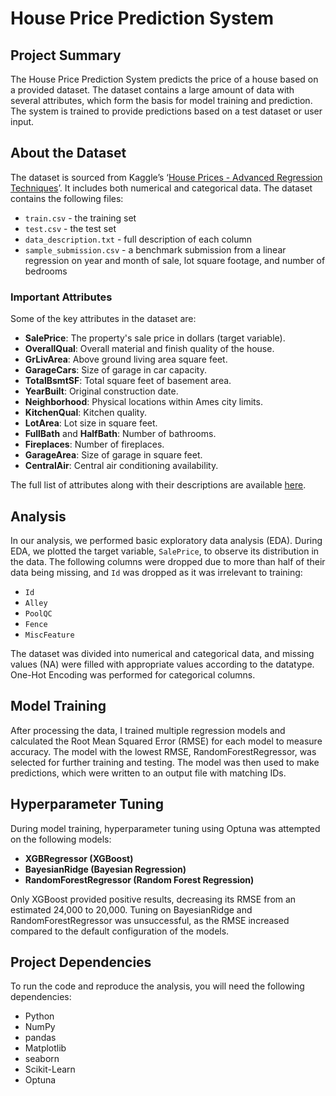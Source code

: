 # House Price Prediction System

## Project Summary
The House Price Prediction System predicts the price of a house based on a provided dataset. The dataset contains a large amount of data with several attributes, which form the basis for model training and prediction. The system is trained to provide predictions based on a test dataset or user input.

## About the Dataset
The dataset is sourced from Kaggle’s ‘[House Prices - Advanced Regression Techniques](https://www.kaggle.com/c/house-prices-advanced-regression-techniques/)’. It includes both numerical and categorical data. The dataset contains the following files:

- `train.csv` - the training set
- `test.csv` - the test set
- `data_description.txt` - full description of each column
- `sample_submission.csv` - a benchmark submission from a linear regression on year and month of sale, lot square footage, and number of bedrooms

### Important Attributes
Some of the key attributes in the dataset are:

- **SalePrice**: The property's sale price in dollars (target variable).
- **OverallQual**: Overall material and finish quality of the house.
- **GrLivArea**: Above ground living area square feet.
- **GarageCars**: Size of garage in car capacity.
- **TotalBsmtSF**: Total square feet of basement area.
- **YearBuilt**: Original construction date.
- **Neighborhood**: Physical locations within Ames city limits.
- **KitchenQual**: Kitchen quality.
- **LotArea**: Lot size in square feet.
- **FullBath** and **HalfBath**: Number of bathrooms.
- **Fireplaces**: Number of fireplaces.
- **GarageArea**: Size of garage in square feet.
- **CentralAir**: Central air conditioning availability.

The full list of attributes along with their descriptions are available [here](https://www.kaggle.com/c/house-prices-advanced-regression-techniques/data).

## Analysis
In our analysis, we performed basic exploratory data analysis (EDA). During EDA, we plotted the target variable, `SalePrice`, to observe its distribution in the data. The following columns were dropped due to more than half of their data being missing, and `Id` was dropped as it was irrelevant to training:

- `Id`
- `Alley`
- `PoolQC`
- `Fence`
- `MiscFeature`

The dataset was divided into numerical and categorical data, and missing values (NA) were filled with appropriate values according to the datatype. One-Hot Encoding was performed for categorical columns.

## Model Training
After processing the data, I trained multiple regression models and calculated the Root Mean Squared Error (RMSE) for each model to measure accuracy. The model with the lowest RMSE, RandomForestRegressor, was selected for further training and testing. The model was then used to make predictions, which were written to an output file with matching IDs.

## Hyperparameter Tuning
During model training, hyperparameter tuning using Optuna was attempted on the following models:

- **XGBRegressor (XGBoost)**
- **BayesianRidge (Bayesian Regression)**
- **RandomForestRegressor (Random Forest Regression)**

Only XGBoost provided positive results, decreasing its RMSE from an estimated 24,000 to 20,000. Tuning on BayesianRidge and RandomForestRegressor was unsuccessful, as the RMSE increased compared to the default configuration of the models.

## Project Dependencies

To run the code and reproduce the analysis, you will need the following dependencies:

- Python
- NumPy 
- pandas
- Matplotlib
- seaborn
- Scikit-Learn
- Optuna
